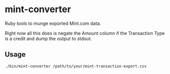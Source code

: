 # mint-converter
Ruby tools to munge exported Mint.com data.

Right now all this does is negate the Amount column if the Transaction Type is a credit
and dump the output to stdout.

## Usage

```bash
./bin/mint-converter /path/to/your/mint-transaction-export.csv
```
